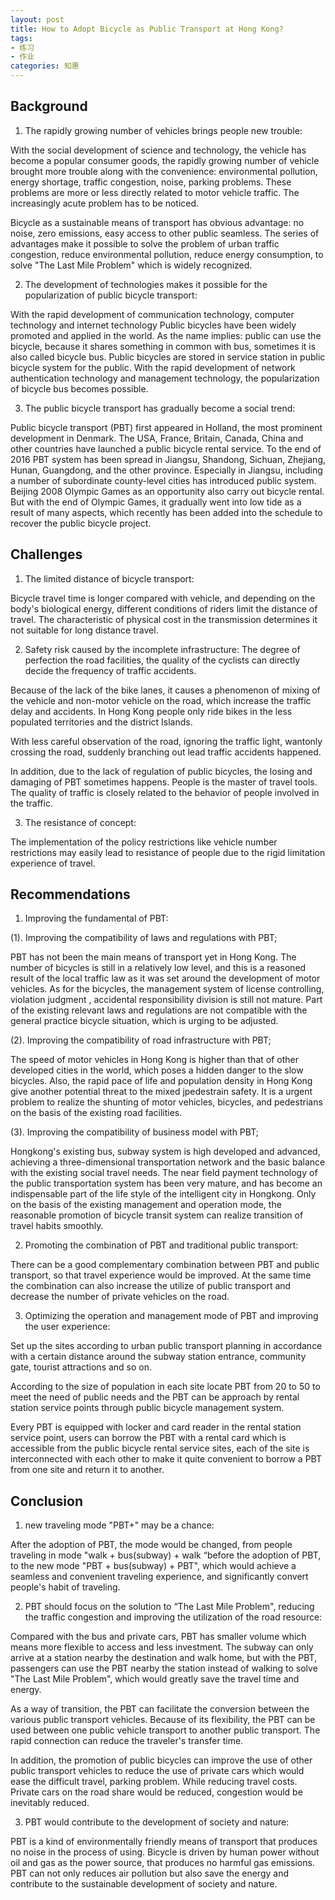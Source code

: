```yaml
---
layout: post
title: How to Adopt Bicycle as Public Transport at Hong Kong?
tags:
- 练习
- 作业
categories: 知惠
---
```

## Background 

1. The rapidly growing number of vehicles brings people new trouble:

With the social development of science and technology, the vehicle has become a popular consumer goods, the rapidly growing number of vehicle brought more trouble along with the convenience: environmental pollution, energy shortage, traffic congestion, noise, parking problems. These problems are more or less directly related to motor vehicle traffic. The increasingly acute problem has to be noticed. 

Bicycle as a sustainable means of transport has obvious advantage: no noise, zero emissions, easy access to other public seamless. The series of advantages make it possible to solve the problem of urban traffic congestion, reduce environmental pollution, reduce energy consumption, to solve "The Last Mile Problem" which is widely recognized.

2. The development of technologies makes it possible for the popularization of public bicycle transport:

With the rapid development of communication technology, computer technology and internet technology Public bicycles have been widely promoted and applied in the world. As the name implies: public can use the bicycle, because it shares something in common with bus, sometimes it is also called bicycle bus. Public bicycles are stored in service station in public bicycle system for the public. With the rapid development of network authentication technology and management technology, the popularization of bicycle bus becomes possible.

3. The public bicycle transport has gradually become a social trend:

Public bicycle transport (PBT) first appeared in Holland, the most prominent development in Denmark. The USA, France, Britain, Canada, China and other countries have launched a public bicycle rental service. To the end of 2016 PBT system has been spread in Jiangsu, Shandong, Sichuan, Zhejiang, Hunan, Guangdong, and the other province. Especially in Jiangsu, including a number of subordinate county-level cities has introduced public system. Beijing 2008 Olympic Games as an opportunity also carry out bicycle rental. But with the end of Olympic Games, it gradually went into low tide as a result of many aspects, which recently has been added into the schedule to recover the public bicycle project.
 
## Challenges

1. The limited distance of bicycle transport:

Bicycle travel time is longer compared with vehicle, and depending on the body's biological energy, different conditions of riders limit the distance of travel. The characteristic of physical cost in the transmission determines it not suitable for long distance travel. 

2. Safety risk caused by the incomplete infrastructure:
The degree of perfection the road facilities, the quality of the cyclists can directly decide the frequency of traffic accidents.

Because of the lack of the bike lanes, it causes a phenomenon of mixing of the vehicle and non-motor vehicle on the road, which increase the traffic delay and accidents. In Hong Kong people only ride bikes in the less populated territories and the district Islands.  

With less careful observation of the road, ignoring the traffic light, wantonly crossing the road, suddenly branching out lead traffic accidents happened.    

In addition, due to the lack of regulation of public bicycles, the losing and damaging of PBT sometimes happens. People is the master of travel tools. The quality of traffic is closely related to the behavior of people involved in the traffic.

3. The resistance of concept:

The implementation of the policy restrictions like vehicle number restrictions may easily lead to resistance of people due to the rigid limitation experience of travel.
 
## Recommendations

1. Improving the fundamental of PBT:

(1). Improving the compatibility of laws and regulations with PBT;

PBT has not been the main means of transport yet in Hong Kong. The number of bicycles is still in a relatively low level, and this is a reasoned result of the local traffic law as it was set around the development of motor vehicles. As for the bicycles, the management system of license controlling, violation judgment , accidental responsibility division is still not mature. Part of the existing relevant laws and regulations are not compatible with the general practice bicycle situation, which is urging to be adjusted.

(2). Improving the compatibility of road infrastructure with PBT;

The speed of motor vehicles in Hong Kong is higher than that of other developed cities in the world, which poses a hidden danger to the slow bicycles. Also, the rapid pace of life and population density in Hong Kong give another potential threat to the mixed jpedestrain safety. It is a urgent problem to realize the shunting of motor vehicles, bicycles, and pedestrians on the basis of the existing road facilities.

(3). Improving the compatibility of business model with PBT;

Hongkong's existing bus, subway system is high developed  and advanced, achieving a three-dimensional transportation network and the basic balance with the existing social travel needs. The near field payment technology of the public transportation system has been very mature, and has become an indispensable part of the life style of the intelligent city in Hongkong. Only on the basis of the existing management and operation mode, the reasonable promotion of bicycle transit system can realize transition of travel habits smoothly.

2. Promoting the combination of PBT and traditional public transport:

There can be a good complementary combination between PBT and public transport, so that travel experience would be improved. At the same time the combination can also increase the utilize of public transport and decrease the number of private vehicles on the road.

3. Optimizing the operation and management mode of PBT and improving the user experience:

Set up the sites according to urban public transport planning in accordance with a certain distance around the subway station entrance, community gate, tourist attractions and so on.

According to the size of population in each site locate PBT from 20 to 50 to meet the need of public needs and the PBT can be approach by rental station service points through public bicycle management system.

Every PBT is equipped with locker and card reader in the rental station service point, users can borrow the PBT with a rental card which is accessible from the public bicycle rental service sites, each of the site is interconnected with each other to make it quite convenient to borrow a PBT from one site and return it to another.
 
## Conclusion 

1. new traveling mode "PBT+" may be a chance:

After the adoption of PBT, the mode would be changed, from people traveling in mode "walk + bus(subway) + walk “before the adoption of PBT, to the new mode "PBT + bus(subway) + PBT", which would achieve a seamless and convenient traveling experience, and significantly convert people's habit of traveling.

2. PBT should focus on the solution to “The Last Mile Problem", reducing the traffic congestion and improving the utilization of the road resource:

Compared with the bus and private cars, PBT has smaller volume which means more flexible to access and less investment. The subway can only arrive at a station nearby the destination and walk home, but with the PBT, passengers can use the PBT nearby the station instead of walking to solve "The Last Mile Problem", which would greatly save the travel time and energy.

As a way of transition, the PBT can facilitate the conversion between the various public transport vehicles. Because of its flexibility, the PBT can be used between one public vehicle transport to another public transport. The rapid connection can reduce the traveler's transfer time.

In addition, the promotion of public bicycles can improve the use of other public transport vehicles to reduce the use of private cars which would ease the difficult travel, parking problem. While reducing travel costs. Private cars on the road share would be reduced, congestion would be inevitably reduced.  

3. PBT would contribute to the development of society and nature:

PBT is a kind of environmentally friendly means of transport that produces no noise in the process of using. Bicycle is driven by human power without oil and gas as the power source, that produces no harmful gas emissions. PBT can not only reduces air pollution but also save the energy and contribute to the sustainable development of society and nature.